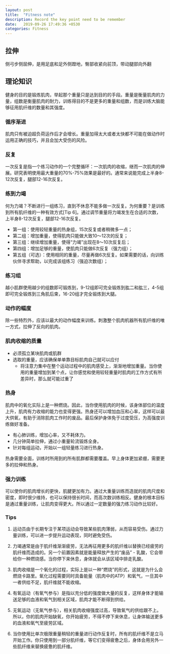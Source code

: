 ```yaml
---
layout: post
title:  "Fitness note"
description: Record the key point need to be remember
date:   2019-09-26 17:49:36 +0530
categories: Fitness
---
```


## 拉伸

侧弓步侧屈伸，是用足底和足外侧蹬地，臀部收紧向前顶，带动腿部向外翻



## 理论知识

健身的目的是锻炼肌肉，举起那个重量只是达到目的的手段。重量是衡量肌肉的力量，组数是衡量肌肉的耐力，训练得目的不是更多的重量和组数，而是训练大脑能够征用肌纤维的数量和其强度。

### 循序渐进

肌肉只有被迫超负荷运作后才会增长。重量加得太大或者太快都不可能在做动作时运用正确的技巧，并且会加大受伤的风险。

### 反复

一次反复是指一个练习动作的一个完整循环：一次肌肉的收缩，继而一次肌肉的伸展。研究表明使用最大重量的70%-75%效果是最好的。通常来说能完成上半身8-12次反复，腿部12-16次反复。

### 练到力竭

何为力竭？不断进行一组练习，直到不休息不能多做一次反复。为何重要？是训练到所有肌纤维的一种有效方式[Tip 6]。通过调节重量将力竭发生在合适的次数，上半身8-12次反复，腿部12-16次反复。

- 第一组：使用较轻重量的热身组，15次反复或者稍微多一点；
- 第二组：增加重量，使得肌肉只能做大致10～12次的反复；
- 第三组：继续增加重量，使得“力竭”出现在8～10次反复后；
- 第四组：增加足够的重量，使肌肉只能做6次反复（强力组）；
- 第五组（可选）：使用相同的重量，尽量再做6次反复。如果需要的话，向训练伙伴寻求帮助，以完成该组练习（强迫次数组）；


### 练习组

越小肌群使用越少的组数即可锻炼到，9-12组即可完全锻炼到肱二和肱三，4-5组即可完全锻炼到三角肌后束，16-20组才完全锻炼到大腿。

### 动作的幅度

除一些特烈外，应该以最大的动作幅度来训练。刺激整个肌肉机器所有肌纤维的唯一方式，拉伸了反向的肌肉。

### 肌肉收缩的质量

- 必须孤立某块肌肉或肌群
- 选取的重量，应该确保单单靠目标肌肉自己就可以应付
  - 将注意力集中在整个运动过程中的肌肉感受上，渐渐地增加重量。当你使用的重量增加到某个点，让你感觉和使用较轻重量时肌肉的工作方式有所差异时，那么就可能过重了

### 热身

肌肉中的氧化实际上是一种燃烧。因此，当你使用肌肉的时候，该身体部位的温度上升，肌肉有力收缩的能力也变得更强。热身还可以增加血压和心率，这样可以最大供氧，有助于消除肌肉工作时的废品。最后保护身体免于过度受压，为高强度训练做好准备。

- 有心肺训练，增加心率，又不耗体力。
- 几分钟简单拉伸，通过小重量轮流锻炼全身。
- 针对每组运动，开始以一组轻量练习进行热身。

热身需要全面，训练时所用到的所有肌群都需要覆盖。早上身体更加紧绷，需要更多的拉伸和热身。

### 强力训练

可以使你的肌肉增长的更快，肌腱更加有力。通过大重量训练而造就的肌肉尺度和密度，即时很少维持，也可以保持很长时间，而高次数训练相反。健身的根本目标是通过重量训练，让肌肉变得更大。所以通过一定数量的强力练习动作比较好。





### Tips

1. 运动员由于长期专注于某项运动会导致某些肌肉薄弱，从而容易受伤。通过力量训练，可以进一步提升运动表现，同时避免受伤。

2. 力竭通常是由于肌纤维渐渐疲劳，无法再征用更多的肌纤维以替换已经疲劳的肌纤维而造成的。另一个前置因素就是能量释放产生的“废品” - 乳酸，它会带给你一种燃烧感。当你停下来休息，身体就会从该区域中排走乳酸。

3. 肌肉收缩是一个氧化的过程，实际上是以一种“燃烧”的形式，这就是为什么会燃烧卡路里。氧化过程需要同时具备能量（肌肉中的ATP）和氧气，一旦其中一者供给不足，肌纤维就不能收缩。

4. 有氧运动（有氧气参与）是指以充分低的强度做大量的反复，这样身体才能输送足够的血液和氧气到相关区域，肌肉才能不断得到供给。

5. 无氧运动（无氧气参与），相关肌肉收缩强度过高，导致氧气的供给跟不上。所以，你的肌肉开始缺氧，你开始疲劳，不得不停下来休息，让身体输送更多的血液和氧气至疲劳区域。
6. 当你使用比单次极限重量稍轻的重量进行动作反复时，所有的肌纤维不是立马开始工作。你只使用到一部分肌纤维，等它们变得疲惫之后，身体会用另外一些肌纤维来替换疲惫的肌纤维。